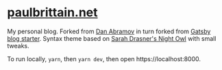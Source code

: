 # [paulbrittain.net](https://paulbrittain.net/)

My personal blog. Forked from [Dan Abramov](https://github.com/gaearon/overreacted.io) in turn forked from [Gatsby blog starter](https://github.com/gatsbyjs/gatsby-starter-blog). Syntax theme based on [Sarah Drasner's Night Owl](https://github.com/sdras/night-owl-vscode-theme/) with small tweaks.

To run locally, `yarn`, then `yarn dev`, then open https://localhost:8000.